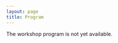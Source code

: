 ```yaml
---
layout: page
title: Program
---
```


<p class="message">
  The workshop program is not yet available.
</p>
